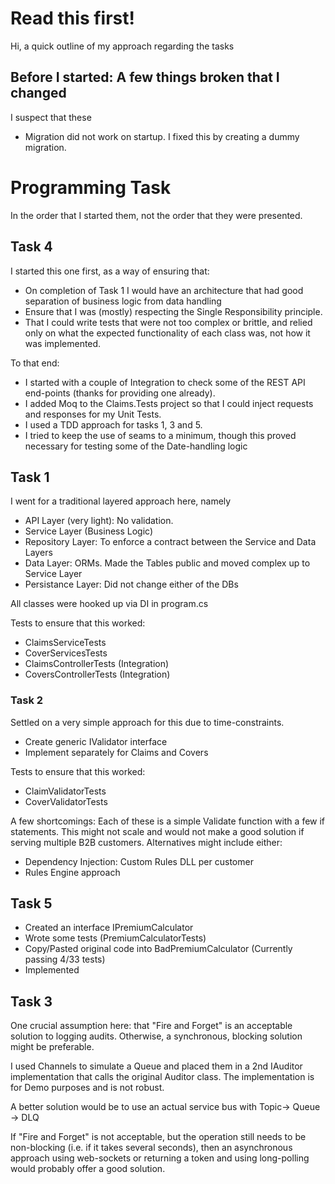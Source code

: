 # Read this first!
Hi, a quick outline of my approach regarding the tasks

## Before I started: A few things broken that I changed
I suspect that these 
- Migration did not work on startup. I fixed this by creating a dummy migration.
# Programming Task
In the order that I started them, not the order that they were presented.

## Task 4
I started this one first, as a way of ensuring that:
- On completion of Task 1 I would have an architecture that had good separation of business logic from data handling
- Ensure that I was (mostly) respecting the Single Responsibility principle.
- That I could write tests that were not too complex or brittle, and relied only on what the expected functionality of 
each class was, not how it was implemented.

To that end:
- I started with a couple of Integration to check some of the REST API end-points (thanks for providing one already).
- I added Moq to the Claims.Tests project so that I could inject requests and responses for my Unit Tests.
- I used a TDD approach for tasks 1, 3 and 5.
- I tried to keep the use of seams to a minimum, though this proved necessary for testing some of the Date-handling logic

## Task 1
I went for a traditional layered approach here, namely
- API Layer (very light): No validation.
- Service Layer (Business Logic)
- Repository Layer: To enforce a contract between the Service and Data Layers
- Data Layer: ORMs. Made the Tables public and moved complex up to Service Layer
- Persistance Layer: Did not change either of the DBs

All classes were hooked up via DI in program.cs 

Tests to ensure that this worked:
- ClaimsServiceTests
- CoverServicesTests
- ClaimsControllerTests (Integration)
- CoversControllerTests (Integration)

### Task 2
Settled on a very simple approach for this due to time-constraints.
- Create generic IValidator<T> interface
- Implement separately for Claims and Covers

Tests to ensure that this worked:
- ClaimValidatorTests
- CoverValidatorTests

A few shortcomings:
Each of these is a simple Validate function with a few if statements. 
This might not scale and would not make a good solution if serving multiple B2B customers.
Alternatives might include either:
- Dependency Injection: Custom Rules DLL per customer
- Rules Engine approach

## Task 5
- Created an interface IPremiumCalculator
- Wrote some tests (PremiumCalculatorTests)
- Copy/Pasted original code into BadPremiumCalculator (Currently passing 4/33 tests)
- Implemented 

## Task 3
One crucial assumption here: that "Fire and Forget" is an acceptable solution to logging audits.
Otherwise, a synchronous, blocking solution might be preferable.

I used Channels to simulate a Queue and placed them in a 2nd IAuditor implementation that calls 
the original Auditor class. The implementation is for Demo purposes and is not robust.

A better solution would be to use an actual service bus with Topic-> Queue -> DLQ 

If "Fire and Forget" is not acceptable, but the operation still needs to be non-blocking 
(i.e. if it takes several seconds), then an asynchronous approach using web-sockets or returning 
a token and using long-polling would probably offer a good solution.